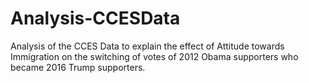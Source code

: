 # Analysis-CCESData
Analysis of the CCES Data to explain the effect of Attitude towards Immigration on the switching of votes of 2012 Obama supporters who became 2016 Trump supporters.
